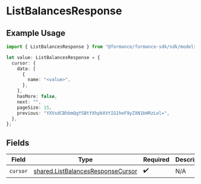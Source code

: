 # ListBalancesResponse

## Example Usage

```typescript
import { ListBalancesResponse } from "@formance/formance-sdk/sdk/models/shared";

let value: ListBalancesResponse = {
  cursor: {
    data: [
      {
        name: "<value>",
      },
    ],
    hasMore: false,
    next: "",
    pageSize: 15,
    previous: "YXVsdCBhbmQgYSBtYXhpbXVtIG1heF9yZXN1bHRzLol=",
  },
};
```

## Fields

| Field                                                                                         | Type                                                                                          | Required                                                                                      | Description                                                                                   |
| --------------------------------------------------------------------------------------------- | --------------------------------------------------------------------------------------------- | --------------------------------------------------------------------------------------------- | --------------------------------------------------------------------------------------------- |
| `cursor`                                                                                      | [shared.ListBalancesResponseCursor](../../../sdk/models/shared/listbalancesresponsecursor.md) | :heavy_check_mark:                                                                            | N/A                                                                                           |